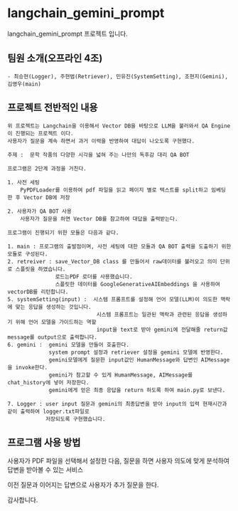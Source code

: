 # langchain_gemini_prompt
langchain_gemini_prompt 프로젝트 입니다.

## 팀원 소개(오프라인 4조)
    - 최승현(Logger), 주현범(Retriever), 민유진(SystemSetting), 조현지(Gemini), 김영우(main)

## 프로젝트 전반적인 내용

    위 프로젝트는 Langchain을 이용해서 Vector DB을 바탕으로 LLM을 불러와서 QA Engine이 진행되는 프로젝트 이다.
    사용자가 질문을 계속 하면서 과거 이력을 반영하여 대답이 나오도록 구현했다.

    주제 :  문학 작품의 다양한 시각을 넓혀 주는 나만의 독후감 대리 QA BOT

    프로그램은 2단계 과정을 거친다.

    1. 사전 세팅
        PyPDFLoader를 이용하여 pdf 파일을 읽고 페이지 별로 텍스트를 split하고 임베딩 한 후 Vector DB에 저장
    
    2. 사용자가 QA BOT 사용
        사용자가 질문을 하면 Vector DB를 참고하여 대답을 출력받는다.

    프로그램이 진행되기 위한 모듈은 다음과 같다.

    1. main : 프로그램의 출발점이며, 사전 세팅에 대한 모듈과 QA BOT 출력을 도출하기 위한 모듈로 구성된다.
    2. retreiver : save_Vector_DB class 를 만들어서 raw데이터를 불러오고 의미 단위로 스플릿을 하였습니다.
                   로드는PDF 로더를 사용했습니다.
                   스플릿한 데이터를 GoogleGenerativeAIEmbeddings 을 사용하여 vectorDB를 리턴합니다.
    5. systemSetting(input) :  시스템 프롬프트를 설정해 언어 모델(LLM)이 의도한 맥락에 맞는 응답을 생성하는 것입니다.
                                시스템 프롬프트는 일관된 맥락과 관련된 응답을 생성하기 위해 언어 모델을 가이드하는 역할
                                input을 text로 받아 gemini에 전달해줄 return값 message를 output으로 출력합니다.
    6. gemini :  gemini 모델을 만들어 호출한다. 
                 system prompt 설정과 retriever 설정을 gemini 모델에 반영한다.
                 gemini모델에게 질문한 input값인 HumanMessage와 답변인 AIMessage을 invoke한다.
                 gemini가 참고할 수 있게 HumanMessage, AIMessage를 chat_history에 넣어 저장한다.
                 gemini에게 얻은 최종 응답을 return 하도록 하여 main.py로 보낸다.
                 
    7. Logger : user input 질문과 gemini의 최종답변을 받아 input의 입력 현재시간과 같이 출력하여 logger.txt파일로      
                저장되도록 구현했습니다.


## 프로그램 사용 방법 
사용자가 PDF 파일을 선택해서 설정한 다음, 질문을 하면 사용자 의도에 맞게 분석하여 답변을 받아볼 수 있는 서비스

이전 질문과 이어지는 답변으로 사용자가 추가 질문을 한다. 

감사합니다.
